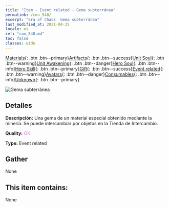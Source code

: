 ```yaml
---
title: "Item - Event related - Gema subterránea"
permalink: /con_540/
excerpt: "Era of Chaos  Gema subterránea"
last_modified_at: 2021-04-25
locale: es
ref: "con_540.md"
toc: false
classes: wide
---
```

 [Materials](/ItemsES/){: .btn .btn--primary}[Artifacts](/ItemsES/Artifacts/){: .btn .btn--success}[Unit Soul](/ItemsES/UnitSoul/){: .btn .btn--warning}[Unit Awakening](/ItemsES/UnitAwakening/){: .btn .btn--danger}[Hero Soul](/ItemsES/HeroSoul/){: .btn .btn--info}[Hero Skill](/ItemsES/HeroSkill/){: .btn .btn--primary}[Gift](/ItemsES/Gift/){: .btn .btn--success}[Event related](/ItemsES/Events/){: .btn .btn--warning}[Avatars](/ItemsES/Avatars/){: .btn .btn--danger}[Consumables](/ItemsES/Consumables/){: .btn .btn--info}[Unknown](/ItemsES/Unknown/){: .btn .btn--primary}

 ![Gema subterránea](/images/t/i_10026.png)

## Detalles
 **Descripción:** Una gema de un material especial obtenido mediante la minería. Se puede intercambiar por objetos en la Tienda de Intercambio.

 **Quality:** <span style="color: #DA70D6">OK</span>

 **Type:** Event related

## Gather

  None

## This item contains:

  None

